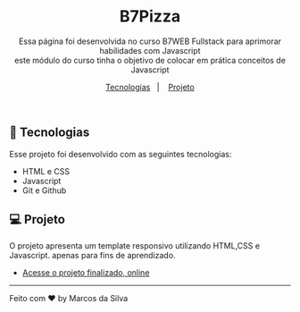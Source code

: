 <h1 align="center"> B7Pizza </h1>

<p align="center">
Essa página foi desenvolvida no curso B7WEB Fullstack para aprimorar habilidades com Javascript<br/> 
este módulo do curso tinha o objetivo de colocar em prática conceitos de Javascript<br/>

<p align="center">
  <a href="#-tecnologias">Tecnologias</a>&nbsp;&nbsp;&nbsp;|&nbsp;&nbsp;&nbsp;
  <a href="#-projeto">Projeto</a>
</p>
<br>


## 🚀 Tecnologias

Esse projeto foi desenvolvido com as seguintes tecnologias:

- HTML e CSS
- Javascript
- Git e Github

## 💻 Projeto

O projeto apresenta um template responsivo utilizando HTML,CSS e Javascript. apenas para fins de aprendizado.

- [Acesse o projeto finalizado, online](https://albertmagnus011.github.io/b7burger/)

---

Feito com ♥ by Marcos da Silva